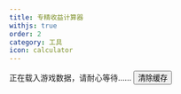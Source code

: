 ```yaml
---
title: 专精收益计算器
withjs: true
order: 2
category: 工具
icon: calculator
---
```

<span id="vue_version">正在载入游戏数据，请耐心等待……</span>
<button id="btn_update_data" type="button" class="btn btn-primary" onclick="localStorage.clear();location.reload();">清除缓存</button>
